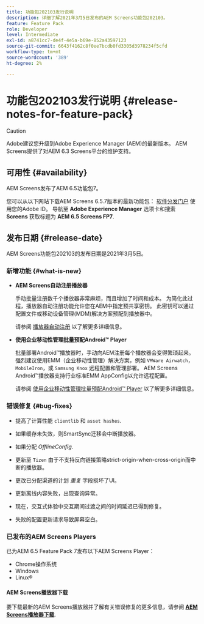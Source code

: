 ```yaml
---
title: 功能包202103发行说明
description: 详细了解2021年3月5日发布的AEM Screens功能包202103。
feature: Feature Pack
role: Developer
level: Intermediate
exl-id: a8741cc7-de4f-4e5a-b69e-852a43597123
source-git-commit: 6643f4162c8f0ee7bcdb0fd3305d3978234f5cfd
workflow-type: tm+mt
source-wordcount: '389'
ht-degree: 2%

---
```


# 功能包202103发行说明 {#release-notes-for-feature-pack}

>[!CAUTION]
>Adobe建议您升级到Adobe Experience Manager (AEM)的最新版本。 AEM Screens提供了对AEM 6.3 Screens平台的维护支持。

## 可用性 {#availability}

AEM Screens发布了AEM 6.5功能包7。

您可以从以下网站下载AEM Screens 6.5.7版本的最新功能包： [软件分发门户](https://experience.adobe.com/#/downloads/content/software-distribution/en/aem.html) 使用您的Adobe ID。 导航至 **Adobe Experience Manager** 选项卡和搜索 **Screens** 获取标题为 **AEM 6.5 Screens FP7**.

## 发布日期 {#release-date}

AEM Screens功能包202103的发布日期是2021年3月5日。

### 新增功能 {#what-is-new}

* **AEM Screens自动注册播放器**

  手动批量注册数千个播放器非常麻烦，而且增加了时间和成本。 为简化此过程，播放器自动注册功能允许您在AEM中指定预共享密钥。 此密钥可以通过配置文件或移动设备管理(MDM)解决方案预配到播放器中。

  请参阅 [播放器自动注册](/help/user-guide/auto-registration-players.md) 以了解更多详细信息。


* **使用企业移动性管理批量预配Android™ Player**

  批量部署Android™播放器时，手动向AEM注册每个播放器会变得繁琐起来。 强烈建议使用EMM（企业移动性管理）解决方案，例如 `VMWare Airwatch`， `MobileIron`，或 `Samsung Knox` 远程配置和管理部署。 AEM Screens Android™播放器支持行业标准EMM AppConfig以允许远程配置。

  请参阅 [使用企业移动性管理批量预配Android™ Player](/help/user-guide/implementing-android-player.md#implementation) 以了解更多详细信息。


### 错误修复 {#bug-fixes}

* 提高了计算性能 `clientlib` 和 `asset hashes`.

* 如果缓存未失效，则SmartSync迁移会中断播放器。

* 如果分配 *OfflineConfig*.

* 更新至 `Tizen` 由于不支持反向链接策略strict-origin-when-cross-origin而中断的播放器。

* 更改已分配渠道的计划 *重复* 字段损坏了UI。

* 更新离线内容失败，出现查询异常。

* 现在，交互式体验中交互期间过渡之间的时间延迟已得到修复。

* 失败的配置更新请求导致屏幕空白。

### 已发布的AEM Screens Players

已为AEM 6.5 Feature Pack 7发布以下AEM Screens Player：

* Chrome操作系统
* Windows
* Linux®

#### AEM Screens播放器下载

要下载最新的AEM Screens播放器并了解有关错误修复的更多信息，请参阅 **[AEM Screens播放器下载](https://download.macromedia.com/screens/index.html)**.
